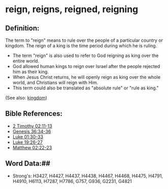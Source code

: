 # reign, reigns, reigned, reigning #

## Definition: ##

The term to "reign" means to rule over the people of a particular country or kingdom. The reign of a king is the time period during which he is ruling.

* The term "reign" is also used to refer to God reigning as king over the entire world.
* God allowed human kings to reign over Israel after the people rejected him as their king.
* When Jesus Christ returns, he will openly reign as king over the whole world, and Christians will reign with Him.
* This term could also be translated as "absolute rule" or "rule as king."

(See also: [kingdom](kingdom.md))

## Bible References: ##

* [2 Timothy 02:11-13](rc://en/tn/help/2ti/02/11)
* [Genesis 36:34-36](rc://en/tn/help/gen/36/34)
* [Luke 01:30-33](rc://en/tn/help/luk/01/30)
* [Luke 19:26-27](rc://en/tn/help/luk/19/26)
* [Matthew 02:22-23](rc://en/tn/help/mat/02/22)

## Word Data:##

* Strong's: H3427, H4427, H4437, H4438, H4467, H4468, H4475, H4791, H4910, H6113, H7287, H7786, G757, G936, G2231, G4821
